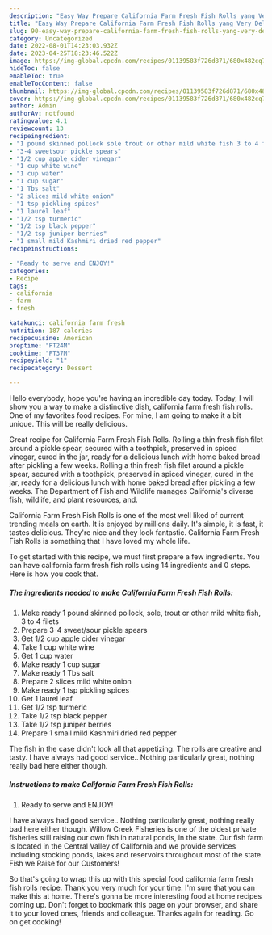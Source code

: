 ```yaml
---
description: "Easy Way Prepare California Farm Fresh Fish Rolls yang Very Delicious}"
title: "Easy Way Prepare California Farm Fresh Fish Rolls yang Very Delicious}"
slug: 90-easy-way-prepare-california-farm-fresh-fish-rolls-yang-very-delicious
category: Uncategorized
date: 2022-08-01T14:23:03.932Z
date: 2023-04-25T18:23:46.522Z
image: https://img-global.cpcdn.com/recipes/01139583f726d871/680x482cq70/california-farm-fresh-fish-rolls-recipe-main-photo.jpg
hideToc: false
enableToc: true
enableTocContent: false
thumbnail: https://img-global.cpcdn.com/recipes/01139583f726d871/680x482cq70/california-farm-fresh-fish-rolls-recipe-main-photo.jpg
cover: https://img-global.cpcdn.com/recipes/01139583f726d871/680x482cq70/california-farm-fresh-fish-rolls-recipe-main-photo.jpg
author: Admin
authorAv: notfound
ratingvalue: 4.1
reviewcount: 13
recipeingredient:
- "1 pound skinned pollock sole trout or other mild white fish 3 to 4 filets"
- "3-4 sweetsour pickle spears"
- "1/2 cup apple cider vinegar"
- "1 cup white wine"
- "1 cup water"
- "1 cup sugar"
- "1 Tbs salt"
- "2 slices mild white onion"
- "1 tsp pickling spices"
- "1 laurel leaf"
- "1/2 tsp turmeric"
- "1/2 tsp black pepper"
- "1/2 tsp juniper berries"
- "1 small mild Kashmiri dried red pepper"
recipeinstructions:

- "Ready to serve and ENJOY!"
categories:
- Recipe
tags:
- california
- farm
- fresh

katakunci: california farm fresh 
nutrition: 187 calories
recipecuisine: American
preptime: "PT24M"
cooktime: "PT37M"
recipeyield: "1"
recipecategory: Dessert

---
```



Hello everybody, hope you're having an incredible day today. Today, I will show you a way to make a distinctive dish, california farm fresh fish rolls. One of my favorites food recipes. For mine, I am going to make it a bit unique. This will be really delicious.

Great recipe for California Farm Fresh Fish Rolls. Rolling a thin fresh fish filet around a pickle spear, secured with a toothpick, preserved in spiced vinegar, cured in the jar, ready for a delicious lunch with home baked bread after pickling a few weeks. Rolling a thin fresh fish filet around a pickle spear, secured with a toothpick, preserved in spiced vinegar, cured in the jar, ready for a delicious lunch with home baked bread after pickling a few weeks. The Department of Fish and Wildlife manages California&#39;s diverse fish, wildlife, and plant resources, and.

California Farm Fresh Fish Rolls is one of the most well liked of current trending meals on earth. It is enjoyed by millions daily. It's simple, it is fast, it tastes delicious. They're nice and they look fantastic. California Farm Fresh Fish Rolls is something that I have loved my whole life.


To get started with this recipe, we must first prepare a few ingredients. You can have california farm fresh fish rolls using 14 ingredients and 0 steps. Here is how you cook that.

<!--inarticleads1-->

##### The ingredients needed to make California Farm Fresh Fish Rolls:

1. Make ready 1 pound skinned pollock, sole, trout or other mild white fish, 3 to 4 filets
1. Prepare 3-4 sweet/sour pickle spears
1. Get 1/2 cup apple cider vinegar
1. Take 1 cup white wine
1. Get 1 cup water
1. Make ready 1 cup sugar
1. Make ready 1 Tbs salt
1. Prepare 2 slices mild white onion
1. Make ready 1 tsp pickling spices
1. Get 1 laurel leaf
1. Get 1/2 tsp turmeric
1. Take 1/2 tsp black pepper
1. Take 1/2 tsp juniper berries
1. Prepare 1 small mild Kashmiri dried red pepper


The fish in the case didn&#39;t look all that appetizing. The rolls are creative and tasty. I have always had good service.. Nothing particularly great, nothing really bad here either though. 

<!--inarticleads2-->

##### Instructions to make California Farm Fresh Fish Rolls:


1. Ready to serve and ENJOY!

I have always had good service.. Nothing particularly great, nothing really bad here either though. Willow Creek Fisheries is one of the oldest private fisheries still raising our own fish in natural ponds, in the state. Our fish farm is located in the Central Valley of California and we provide services including stocking ponds, lakes and reservoirs throughout most of the state. Fish we Raise for our Customers! 

So that's going to wrap this up with this special food california farm fresh fish rolls recipe. Thank you very much for your time. I'm sure that you can make this at home. There's gonna be more interesting food at home recipes coming up. Don't forget to bookmark this page on your browser, and share it to your loved ones, friends and colleague. Thanks again for reading. Go on get cooking!
